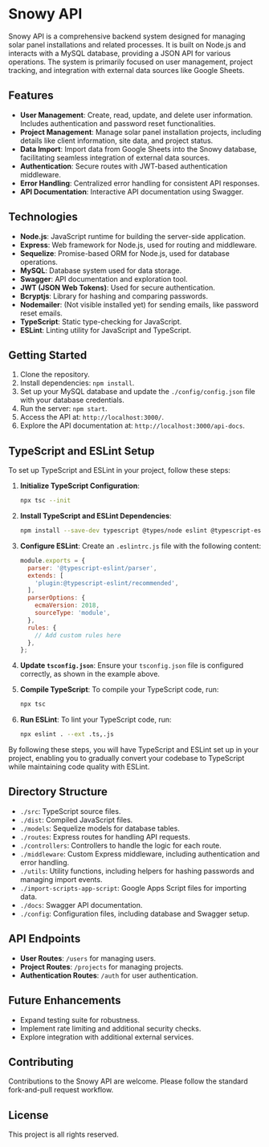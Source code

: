 # Snowy API

Snowy API is a comprehensive backend system designed for managing solar panel installations and related processes. It is built on Node.js and interacts with a MySQL database, providing a JSON API for various operations. The system is primarily focused on user management, project tracking, and integration with external data sources like Google Sheets.

## Features

- **User Management**: Create, read, update, and delete user information. Includes authentication and password reset functionalities.
- **Project Management**: Manage solar panel installation projects, including details like client information, site data, and project status.
- **Data Import**: Import data from Google Sheets into the Snowy database, facilitating seamless integration of external data sources.
- **Authentication**: Secure routes with JWT-based authentication middleware.
- **Error Handling**: Centralized error handling for consistent API responses.
- **API Documentation**: Interactive API documentation using Swagger.

## Technologies

- **Node.js**: JavaScript runtime for building the server-side application.
- **Express**: Web framework for Node.js, used for routing and middleware.
- **Sequelize**: Promise-based ORM for Node.js, used for database operations.
- **MySQL**: Database system used for data storage.
- **Swagger**: API documentation and exploration tool.
- **JWT (JSON Web Tokens)**: Used for secure authentication.
- **Bcryptjs**: Library for hashing and comparing passwords.
- **Nodemailer**: (Not visible installed yet) for sending emails, like password reset emails.
- **TypeScript**: Static type-checking for JavaScript.
- **ESLint**: Linting utility for JavaScript and TypeScript.

## Getting Started

1. Clone the repository.
2. Install dependencies: `npm install`.
3. Set up your MySQL database and update the `./config/config.json` file with your database credentials.
4. Run the server: `npm start`.
5. Access the API at: `http://localhost:3000/`.
6. Explore the API documentation at: `http://localhost:3000/api-docs`.

## TypeScript and ESLint Setup

To set up TypeScript and ESLint in your project, follow these steps:

1. **Initialize TypeScript Configuration**:
   ```sh
   npx tsc --init
   ```

2. **Install TypeScript and ESLint Dependencies**:
   ```sh
   npm install --save-dev typescript @types/node eslint @typescript-eslint/parser @typescript-eslint/eslint-plugin
   ```

3. **Configure ESLint**:
   Create an `.eslintrc.js` file with the following content:
   ```javascript
   module.exports = {
     parser: '@typescript-eslint/parser',
     extends: [
       'plugin:@typescript-eslint/recommended',
     ],
     parserOptions: {
       ecmaVersion: 2018,
       sourceType: 'module',
     },
     rules: {
       // Add custom rules here
     },
   };
   ```

4. **Update `tsconfig.json`**:
   Ensure your `tsconfig.json` file is configured correctly, as shown in the example above.

5. **Compile TypeScript**:
   To compile your TypeScript code, run:
   ```sh
   npx tsc
   ```

6. **Run ESLint**:
   To lint your TypeScript code, run:
   ```sh
   npx eslint . --ext .ts,.js
   ```

By following these steps, you will have TypeScript and ESLint set up in your project, enabling you to gradually convert your codebase to TypeScript while maintaining code quality with ESLint.

## Directory Structure

- `./src`: TypeScript source files.
- `./dist`: Compiled JavaScript files.
- `./models`: Sequelize models for database tables.
- `./routes`: Express routes for handling API requests.
- `./controllers`: Controllers to handle the logic for each route.
- `./middleware`: Custom Express middleware, including authentication and error handling.
- `./utils`: Utility functions, including helpers for hashing passwords and managing import events.
- `./import-scripts-app-script`: Google Apps Script files for importing data.
- `./docs`: Swagger API documentation.
- `./config`: Configuration files, including database and Swagger setup.

## API Endpoints

- **User Routes**: `/users` for managing users.
- **Project Routes**: `/projects` for managing projects.
- **Authentication Routes**: `/auth` for user authentication.

## Future Enhancements

- Expand testing suite for robustness.
- Implement rate limiting and additional security checks.
- Explore integration with additional external services.

## Contributing

Contributions to the Snowy API are welcome. Please follow the standard fork-and-pull request workflow.

## License

This project is all rights reserved.
